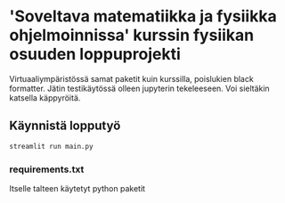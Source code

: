 # 'Soveltava matematiikka ja fysiikka ohjelmoinnissa' kurssin fysiikan osuuden loppuprojekti

Virtuaaliympäristössä samat paketit kuin kurssilla, poislukien black formatter. Jätin testikäytössä olleen jupyterin tekeleeseen. Voi sieltäkin katsella käppyröitä.

## Käynnistä lopputyö

```bash
streamlit run main.py
```

### requirements.txt

Itselle talteen käytetyt python paketit
